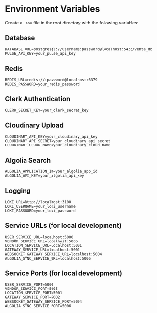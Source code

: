 # Environment Variables

Create a `.env` file in the root directory with the following variables:

## Database

```
DATABASE_URL=postgresql://username:password@localhost:5432/venta_db
PULSE_API_KEY=your_pulse_api_key
```

## Redis

```
REDIS_URL=redis://:password@localhost:6379
REDIS_PASSWORD=your_redis_password
```

## Clerk Authentication

```
CLERK_SECRET_KEY=your_clerk_secret_key
```

## Cloudinary Upload

```
CLOUDINARY_API_KEY=your_cloudinary_api_key
CLOUDINARY_API_SECRET=your_cloudinary_api_secret
CLOUDINARY_CLOUD_NAME=your_cloudinary_cloud_name
```

## Algolia Search

```
ALGOLIA_APPLICATION_ID=your_algolia_app_id
ALGOLIA_API_KEY=your_algolia_api_key
```

## Logging

```
LOKI_URL=http://localhost:3100
LOKI_USERNAME=your_loki_username
LOKI_PASSWORD=your_loki_password
```

## Service URLs (for local development)

```
USER_SERVICE_URL=localhost:5000
VENDOR_SERVICE_URL=localhost:5005
LOCATION_SERVICE_URL=localhost:5001
GATEWAY_SERVICE_URL=localhost:5002
WEBSOCKET_GATEWAY_SERVICE_URL=localhost:5004
ALGOLIA_SYNC_SERVICE_URL=localhost:5006
```

## Service Ports (for local development)

```
USER_SERVICE_PORT=5000
VENDOR_SERVICE_PORT=5005
LOCATION_SERVICE_PORT=5001
GATEWAY_SERVICE_PORT=5002
WEBSOCKET_GATEWAY_SERVICE_PORT=5004
ALGOLIA_SYNC_SERVICE_PORT=5006
```
